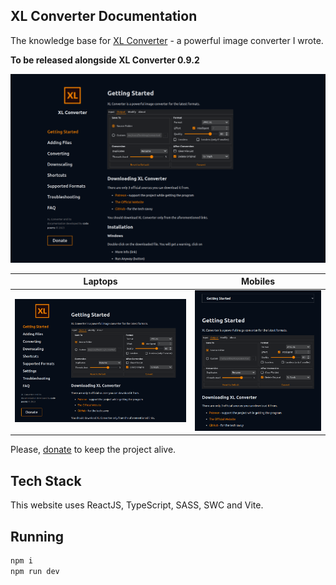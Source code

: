 ## XL Converter Documentation

The knowledge base for [XL Converter](https://github.com/JacobDev1/xl-converter) - a powerful image converter I wrote.


**To be released alongside XL Converter 0.9.2**

![](./screenshots/desktop.webp)

|Laptops|Mobiles|
|:-:|:-:|
|![](./screenshots/laptop.webp)|![](./screenshots/mobile.webp)|


Please, [donate](https://codepoems.eu/donate) to keep the project alive.

## Tech Stack

This website uses ReactJS, TypeScript, SASS, SWC and Vite.

## Running

```bash
npm i
npm run dev
```